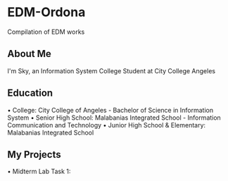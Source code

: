 # EDM-Ordona
Compilation of EDM works

## About Me
I'm Sky, an Information System College Student at City College Angeles

## Education
• College: City College of Angeles - Bachelor of Science in Information System 
• Senior High School: Malabanias Integrated School - Information Communication and Technology
• Junior High School & Elementary: Malabanias Integrated School

## My Projects
• Midterm Lab Task 1:
